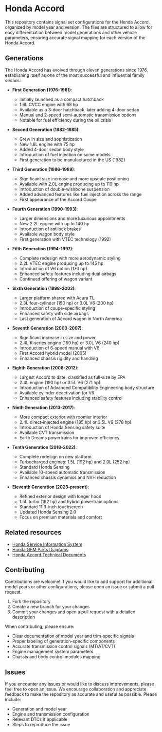 # Honda Accord

This repository contains signal set configurations for the Honda Accord, organized by model year and version. The files are structured to allow for easy differentiation between model generations and other vehicle parameters, ensuring accurate signal mapping for each version of the Honda Accord.

## Generations

The Honda Accord has evolved through eleven generations since 1976, establishing itself as one of the most successful and influential family sedans:

- **First Generation (1976-1981)**:
  - Initially launched as a compact hatchback
  - 1.6L CVCC engine with 68 hp
  - Available as a 3-door hatchback, later adding 4-door sedan
  - Manual and 2-speed semi-automatic transmission options
  - Notable for fuel efficiency during the oil crisis

- **Second Generation (1982-1985)**:
  - Grew in size and sophistication
  - New 1.8L engine with 75 hp
  - Added 4-door sedan body style
  - Introduction of fuel injection on some models
  - First generation to be manufactured in the US (1982)

- **Third Generation (1986-1989)**:
  - Significant size increase and more upscale positioning
  - Available with 2.0L engine producing up to 110 hp
  - Introduction of double-wishbone suspension
  - Added advanced features like fuel injection across the range
  - First appearance of the Accord Coupe

- **Fourth Generation (1990-1993)**:
  - Larger dimensions and more luxurious appointments
  - New 2.2L engine with up to 140 hp
  - Introduction of antilock brakes
  - Available wagon body style
  - First generation with VTEC technology (1992)

- **Fifth Generation (1994-1997)**:
  - Complete redesign with more aerodynamic styling
  - 2.2L VTEC engine producing up to 145 hp
  - Introduction of V6 option (170 hp)
  - Enhanced safety features including dual airbags
  - Continued offering of wagon variant

- **Sixth Generation (1998-2002)**:
  - Larger platform shared with Acura TL
  - 2.3L four-cylinder (150 hp) or 3.0L V6 (200 hp)
  - Introduction of coupe-specific styling
  - Enhanced safety with side airbags
  - Last generation of Accord wagon in North America

- **Seventh Generation (2003-2007)**:
  - Significant increase in size and power
  - 2.4L K-series engine (160 hp) or 3.0L V6 (240 hp)
  - Introduction of 6-speed manual with V6
  - First Accord hybrid model (2005)
  - Enhanced chassis rigidity and handling

- **Eighth Generation (2008-2012)**:
  - Largest Accord to date, classified as full-size by EPA
  - 2.4L engine (190 hp) or 3.5L V6 (271 hp)
  - Introduction of Advanced Compatibility Engineering body structure
  - Available cylinder deactivation for V6
  - Enhanced safety features including stability control

- **Ninth Generation (2013-2017)**:
  - More compact exterior with roomier interior
  - 2.4L direct-injected engine (185 hp) or 3.5L V6 (278 hp)
  - Introduction of Honda Sensing safety suite
  - Available CVT transmission
  - Earth Dreams powertrains for improved efficiency

- **Tenth Generation (2018-2022)**:
  - Complete redesign on new platform
  - Turbocharged engines: 1.5L (192 hp) and 2.0L (252 hp)
  - Standard Honda Sensing
  - Available 10-speed automatic transmission
  - Enhanced chassis dynamics and NVH reduction

- **Eleventh Generation (2023-present)**:
  - Refined exterior design with longer hood
  - 1.5L turbo (192 hp) and hybrid powertrain options
  - Standard 11.3-inch touchscreen
  - Updated Honda Sensing 2.0
  - Focus on premium materials and comfort

## Related resources

- [Honda Service Information System](https://techinfo.honda.com)
- [Honda OEM Parts Diagrams](https://estore.honda.com)
- [Honda Accord Technical Documents](https://owners.honda.com/vehicles/information/accord)

## Contributing

Contributions are welcome! If you would like to add support for additional model years or other configurations, please open an issue or submit a pull request.

1. Fork the repository
2. Create a new branch for your changes
3. Commit your changes and open a pull request with a detailed description

When contributing, please ensure:
- Clear documentation of model year and trim-specific signals
- Proper labeling of generation-specific components
- Accurate transmission control signals (MT/AT/CVT)
- Engine management system parameters
- Chassis and body control modules mapping

## Issues

If you encounter any issues or would like to discuss improvements, please feel free to open an issue. We encourage collaboration and appreciate feedback to make the repository as accurate and useful as possible. Please include:
- Generation and model year
- Engine and transmission configuration
- Relevant DTCs if applicable
- Steps to reproduce the issue
